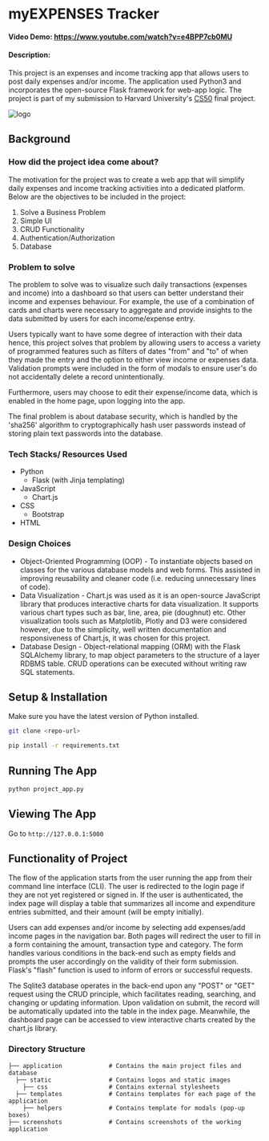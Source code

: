 # myEXPENSES Tracker
#### Video Demo:  https://www.youtube.com/watch?v=e4BPP7cb0MU
#### Description:
This project is an expenses and income tracking app that allows users to post daily expenses and/or income.
The application used Python3 and incorporates the open-source Flask framework for web-app logic. The project is part of my submission to Harvard University's [CS50](https://www.edx.org/course/introduction-computer-science-harvardx-cs50x) final project. 
  
![logo](https://user-images.githubusercontent.com/86846386/145723112-935f9399-1a57-4fd0-8e76-67bcb41f6cd9.png)

## Background
### How did the project idea come about?
The motivation for the project was to create a web app that will simplify daily expenses and income tracking activities into a dedicated platform. 
Below are the objectives to be included in the project:

1. Solve a Business Problem
2. Simple UI
3. CRUD Functionality
4. Authentication/Authorization
5. Database

### Problem to solve
The problem to solve was to visualize such daily transactions (expenses and income) into a dashboard so that users can better understand their income and expenses behaviour. For example, the use of a combination of cards and charts were necessary to aggregate and provide insights to the data submitted by users for each income/expense entry. 

Users typically want to have some degree of interaction with their data hence, this project solves that problem by allowing users to access a variety of programmed features such as filters of dates "from" and "to" of when they made the entry and the option to either view income or expenses data. Validation prompts were included in the form of modals to ensure user's do not accidentally delete a record unintentionally. 

Furthermore, users may choose to edit their expense/income data, which is enabled in the home page, upon logging into the app. 

The final problem is about database security, which is handled by the 'sha256' algorithm to cryptographically hash user passwords instead of storing plain text passwords into the database.

### Tech Stacks/ Resources Used
- Python
  - Flask (with Jinja templating)
- JavaScript
    - Chart.js
- CSS
  - Bootstrap
- HTML

### Design Choices
  - Object-Oriented Programming (OOP) - To instantiate objects based on classes for the various database models and web forms. This assisted in improving reusability and cleaner code (i.e. reducing unnecessary lines of code).
  - Data Visualization - Chart.js was used as it is an open-source JavaScript library that produces interactive charts for data visualization. It supports various chart types such as bar, line, area, pie (doughnut) etc. Other visualization tools such as Matplotlib, Plotly and D3 were considered however, due to the simplicity, well written documentation and responsiveness of Chart.js, it was chosen for this project.
 - Database Design - Object-relational mapping (ORM) with the Flask SQLAlchemy library, to map object parameters to the structure of a layer RDBMS table. CRUD operations can be executed without writing raw SQL statements.

## Setup & Installation

Make sure you have the latest version of Python installed.

```bash
git clone <repo-url>
```

```bash
pip install -r requirements.txt
```

## Running The App

```bash
python project_app.py
```

## Viewing The App

Go to `http://127.0.0.1:5000`


## Functionality of Project
The flow of the application starts from the user running the app from their command line interface (CLI). The user is redirected to the login page if they are not yet registered or signed in. If the user is authenticated, the index page will display a table that summarizes all income and expenditure entries submitted, and their amount (will be empty initially). 

Users can add expenses and/or income by selecting add expenses/add income pages in the navigation bar. Both pages will redirect the user to fill in a form containing the amount, transaction type and category. The form handles various conditions in the back-end such as empty fields and prompts the user accordingly on the validity of their form submission. Flask's "flash" function is used to inform of errors or successful requests. 

The Sqlite3 database operates in the back-end upon any "POST" or "GET" request using the CRUD principle, which facilitates reading, searching, and changing or updating information. Upon validation on submit, the record will be automatically updated into the table in the index page. Meanwhile, the dashboard page can be accessed to view interactive charts created by the chart.js library.
  
### Directory Structure
```  
├── application             # Contains the main project files and database
  ├── static                # Contains logos and static images
    ├── css                 # Contains external stylesheets
  ├── templates             # Contains templates for each page of the application
    ├── helpers             # Contains template for modals (pop-up boxes)
├── screenshots             # Contains screenshots of the working application
```
  

